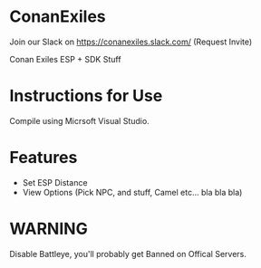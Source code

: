 # ConanExiles
Join our Slack on https://conanexiles.slack.com/ (Request Invite)

Conan Exiles ESP + SDK Stuff



# Instructions for Use
Compile using Micrsoft Visual Studio.



# Features
- Set ESP Distance
- View Options (Pick NPC, and stuff, Camel etc... bla bla bla)


# WARNING
Disable Battleye, you'll probably get Banned on Offical Servers.
